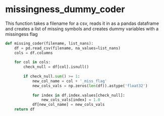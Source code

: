 # missingness_dummy_coder
This function takes a filename for a csv, reads it in as a pandas dataframe and creates a list of missing symbols and creates dummy variables with a missingess flag


```python
def missing_coder(filename, list_nans):
    df = pd.read_csv(filename, na_values=list_nans)
    cols = df.columns
    
    for col in cols:
        check_null = df[col].isnull()
        
        if check_null.sum() >= 1:
            new_col_name = col + '_miss_flag'
            new_cols_vals = np.zeros(len(df)).astype('float32')
            
            for index in df.index.values[check_null]:
                new_cols_vals[index] = 1.0
            df[new_col_name] = new_cols_vals
    return df
```

